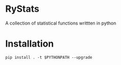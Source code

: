 # RyStats
A collection of statistical functions writtten in python

# Installation
```
pip install . -t $PYTHONPATH --upgrade
```